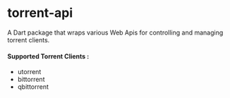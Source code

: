 # torrent-api

A Dart package that wraps various Web Apis for controlling and managing torrent clients.


#### Supported Torrent Clients : 
+ utorrent
+ bittorrent
+ qbittorrent